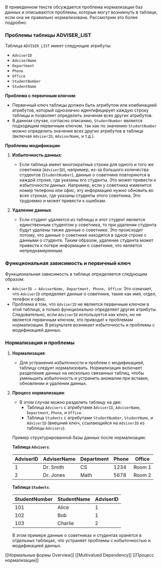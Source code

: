 В приведенном тексте обсуждается проблема нормализации баз данных и описываются проблемы, которые могут возникнуть в таблице, если она не правильно нормализована. Рассмотрим это более подробно:

### Проблемы таблицы ADVISER_LIST

Таблица `ADVISER_LIST` имеет следующие атрибуты:
- `AdviserID`
- `AdviserName`
- `Department`
- `Phone`
- `Office`
- `StudentNumber`
- `StudentName`

**Проблема с первичным ключом**:
- Первичный ключ таблицы должен быть атрибутом или комбинацией атрибутов, который однозначно идентифицирует каждую строку таблицы и позволяет определить значения всех других атрибутов. 
- В данном случае, согласно описанию, `StudentNumber` является подходящим первичным ключом, так как по значению `StudentNumber` можно определить значения всех других атрибутов в таблице (включая `AdviserID`, `AdviserName`, и т.д.).

**Проблемы модификации**:
1. **Избыточность данных**:
   - Если таблица имеет многократные строки для одного и того же советника (`AdviserID`), например, из-за большого количества студентов (`StudentNumber`), данные о советнике повторяются в каждой строке, где указаны его студенты. Это может привести к избыточности данных. Например, если у советника изменится номер телефона или офис, эту информацию нужно обновить во всех строках, где указаны студенты этого советника. Это трудоемко и может привести к ошибкам.

2. **Удаление данных**:
   - Если студент удаляется из таблицы и этот студент является единственным студентом у советника, то при удалении студента будут удалены также данные о советнике. Это происходит потому, что данные о советнике находятся в одной строке с данными о студенте. Таким образом, удаление студента может привести к потере информации о советнике, что является непреднамеренным.

### Функциональная зависимость и первичный ключ

Функциональная зависимость в таблице определяется следующим образом:
- `AdviserID → AdviserName, Department, Phone, Office`: Это означает, что `AdviserID` определяет данные о советнике, такие как имя, отдел, телефон и офис.
- Проблема в том, что `AdviserID` не является первичным ключом в этой таблице, а только функционально определяет другие атрибуты. Следовательно, если `AdviserID` используется как ключ, но не является первичным ключом, это приводит к проблемам нормализации. В результате возникает избыточность и проблемы с модификацией данных.

### Нормализация и проблемы

1. **Нормализация**:
   - Для устранения избыточности и проблем с модификацией, таблицу следует нормализовать. Нормализация включает разделение данных на несколько связанных таблиц, чтобы уменьшить избыточность и устранить аномалии при вставке, обновлении и удалении данных.
   
2. **Процесс нормализации**:
   - В этом случае можно разделить таблицу на две:
     - Таблица `Advisers` с атрибутами `AdviserID`, `AdviserName`, `Department`, `Phone`, и `Office`.
     - Таблица `Students` с атрибутами `StudentNumber`, `StudentName`, и `AdviserID` (внешний ключ, ссылающийся на `AdviserID` из таблицы `Advisers`).

   Пример структурированной базы данных после нормализации:

   **Таблица `Advisers`**:
   
   | AdviserID | AdviserName | Department | Phone   | Office |
   |-----------|-------------|------------|---------|--------|
   | 1             | Dr. Smith   | CS             | 1234    | Room 1 |
   | 2             | Dr. Jones   | Math         | 5678    | Room 2 |


   **Таблица `Students`**:

   | StudentNumber | StudentName | AdviserID |
   |---------------|-------------|-----------|
   | 101           | Alice       | 1         |
   | 102           | Bob         | 1         |
   | 103           | Charlie     | 2         |

   В этом примере данные о советниках и студентах хранятся в отдельных таблицах, что устраняет проблемы с избыточностью и модификацией данных.


[[Нормальные формы Overview]]
[[Multivalued Dependency]]
[[Процесс нормализации]]